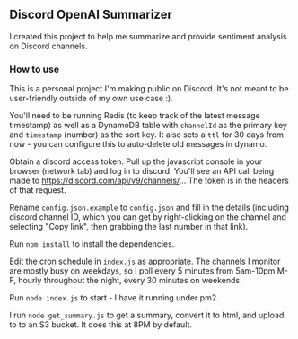 ## Discord OpenAI Summarizer

I created this project to help me summarize and provide sentiment analysis on Discord channels.

### How to use

This is a personal project I'm making public on Discord.  It's not meant to be user-friendly outside of my own use case :).

You'll need to be running Redis (to keep track of the latest message timestamp) as well as a DynamoDB table with `channelId` as the primary key and `timestamp` (number) as the sort key.  It also sets a `ttl` for 30 days from now - you can configure this to auto-delete old messages in dynamo.

Obtain a discord access token.  Pull up the javascript console in your browser (network tab) and log in to discord.  You'll see an API call being made to https://discord.com/api/v9/channels/... The token is in the headers of that request.

Rename `config.json.example` to `config.json` and fill in the details (including discord channel ID, which you can get by right-clicking on the channel and selecting "Copy link", then grabbing the last number in that link).

Run `npm install` to install the dependencies.

Edit the cron schedule in `index.js` as appropriate.  The channels I monitor are mostly busy on weekdays, so I poll every 5 minutes from 5am-10pm M-F, hourly throughout the night, every 30 minutes on weekends.

Run `node index.js` to start - I have it running under pm2.

I run `node get_summary.js`  to get a summary, convert it to html, and upload to to an S3 bucket. It does this at 8PM by default.